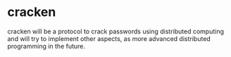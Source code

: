 # cracken
cracken will be a protocol to crack passwords using distributed computing and will try to implement other aspects, as more advanced distributed programming in the future.
